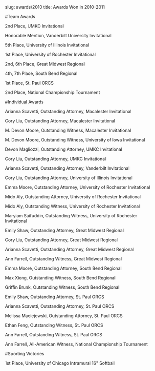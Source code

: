 slug: awards/2010
title: Awards Won in 2010-2011


#Team Awards

2nd Place, UMKC Invitational

Honorable Mention, Vanderbilt University Invitational

5th Place, University of Illinois Invitational

1st Place, University of Rochester Invitational

2nd, 6th Place, Great Midwest Regional

4th, 7th Place, South Bend Regional

1st Place, St. Paul ORCS

2nd Place, National Championship Tournament


#Individual Awards

Arianna Scavetti, Outstanding Attorney, Macalester Invitational

Cory Liu, Outstanding Attorney, Macalester Invitational

M. Devon Moore, Outstanding Witness, Macalester Invitational

M. Devon Moore, Outstanding Witness, University of Iowa Invitational

Devon Magliozzi, Outstanding Attorney, UMKC Invitational

Cory Liu, Outstanding Attorney, UMKC Invitational

Arianna Scavetti, Outstanding Attorney, Vanderbilt Invitational

Cory Liu, Outstanding Attorney, University of Illinois Invitational

Emma Moore, Outstanding Attorney, University of Rochester Invitational

Mido Aly, Outstanding Attorney, University of Rochester Invitational

Mido Aly, Outstanding Witness, University of Rochester Invitational

Maryiam Saifuddin, Outstanding Witness, University of Rochester Invitational

Emily Shaw, Outstanding Attorney, Great Midwest Regional

Cory Liu, Outstanding Attorney, Great Midwest Regional

Arianna Scavetti, Outstanding Attorney, Great Midwest Regional

Ann Farrell, Outstanding Witness, Great Midwest Regional

Emma Moore, Outstanding Attorney, South Bend Regional

Max Xiong, Outstanding Witness, South Bend Regional

Griffin Brunk, Outstanding Witness, South Bend Regional

Emily Shaw, Outstanding Attorney, St. Paul ORCS

Arianna Scavetti, Outstanding Attorney, St. Paul ORCS

Melissa Maciejewski, Outstanding Attorney, St. Paul ORCS

Ethan Feng, Outstanding Witness, St. Paul ORCS

Ann Farrell, Outstanding Witness, St. Paul ORCS

Ann Farrell, All-American Witness, National Championship Tournament


#Sporting Victories

1st Place, University of Chicago Intramural 16" Softball
